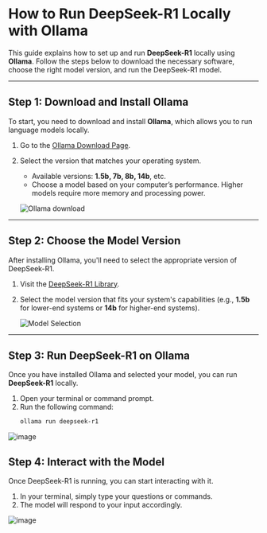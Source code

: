 # How to Run DeepSeek-R1 Locally with Ollama

This guide explains how to set up and run **DeepSeek-R1** locally using **Ollama**. Follow the steps below to download the necessary software, choose the right model version, and run the DeepSeek-R1 model.

---

## Step 1: Download and Install Ollama

To start, you need to download and install **Ollama**, which allows you to run language models locally.

1. Go to the [Ollama Download Page](https://ollama.com/download).
2. Select the version that matches your operating system.
   - Available versions: **1.5b, 7b, 8b, 14b**, etc.
   - Choose a model based on your computer’s performance. Higher models require more memory and processing power.

   ![Ollama download](https://github.com/user-attachments/assets/3a7c8a20-1e6f-4473-98f2-f0092f057768)

---

## Step 2: Choose the Model Version

After installing Ollama, you'll need to select the appropriate version of DeepSeek-R1.

1. Visit the [DeepSeek-R1 Library](https://ollama.com/library/deepseek-r1).
2. Select the model version that fits your system's capabilities (e.g., **1.5b** for lower-end systems or **14b** for higher-end systems).

   ![Model Selection](https://github.com/user-attachments/assets/88154691-f290-4766-9ef7-6a9c2f403e3f)

---

## Step 3: Run DeepSeek-R1 on Ollama

Once you have installed Ollama and selected your model, you can run **DeepSeek-R1** locally.

1. Open your terminal or command prompt.
2. Run the following command:
   ```bash
   ollama run deepseek-r1
![image](https://github.com/user-attachments/assets/24bac0af-ffa5-4de7-979e-034d26378629)


## Step 4: Interact with the Model

Once DeepSeek-R1 is running, you can start interacting with it.

1. In your terminal, simply type your questions or commands.
2. The model will respond to your input accordingly.

![image](https://github.com/user-attachments/assets/f3c8bdda-0d1e-44b3-8f5c-64d983e51a43)
